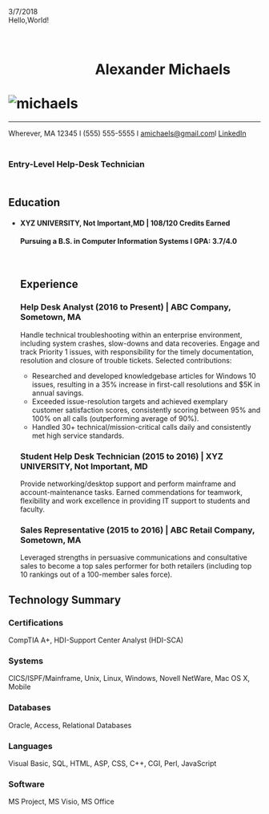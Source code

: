 
<htmL>

<p>


3/7/2018 &emsp;&emsp;&emsp;&emsp;&emsp;&emsp;&emsp;&emsp;&emsp;&emsp;&emsp;&emsp;&emsp;&emsp;&emsp;&emsp;&emsp;&emsp;&emsp;&emsp;&emsp;&emsp;&emsp;&emsp;&emsp;&emsp;&emsp;&emsp;&emsp;&emsp; Hello,World!
</p>
<body>

<h1>
<br />
&emsp; &emsp; &emsp; &emsp; &emsp; Alexander Michaels &emsp; &emsp; &emsp; &emsp;&emsp; &emsp; &emsp; &emsp; &emsp; &emsp; &emsp; &emsp; &emsp; &emsp; &emsp;  <img src= "https://avmgdigital.files.wordpress.com/2012/02/azure-gold.jpg?w=549" alt="michaels" align="middle" title="important" />
</h1>
<hr>
<p>

Wherever, MA 12345 l (555) 555-5555 l  <a href="mailto:amichaels@gmail.com">amichaels@gmail.com</a>l <a href="https://www.linkedin.com/in/amichaels" target="_blank">LinkedIn</a>


<h3>
<br/>
Entry-Level Help-Desk Technician
</h3>

<h2>
<br/>
Education
</h2>
<ul>
<li><h4>
XYZ UNIVERSITY, Not Important,MD | 108/120 Credits Earned
<h4>
Pursuing a B.S. in Computer Information Systems l GPA: 3.7/4.0
</h4>


<br/>
<h2>

Experience
</h2>
<h3>
Help Desk Analyst (2016 to Present) | ABC Company, Sometown, MA</h3>
<p>
Handle technical troubleshooting within an enterprise environment, including system crashes, slow-downs and data recoveries. Engage
and track Priority 1 issues, with responsibility for the timely documentation, resolution and closure of trouble tickets. Selected contributions:

</p>
<ul>

<li>Researched and developed knowledgebase articles for Windows 10 issues, resulting in a 35% increase in first-call resolutions and
$5K in annual savings.</li>
<li>Exceeded issue-resolution targets and achieved exemplary customer satisfaction scores, consistently scoring between 95% and
100% on all calls (outperforming average of 90%).</li>
<li>Handled 30+ technical/mission-critical calls daily and consistently met high service standards.</li></ul></h4>

<h3>
Student Help Desk Technician (2015 to 2016) | XYZ UNIVERSITY, Not Important, MD
</h3>
<p>
Provide networking/desktop support and perform mainframe and account-maintenance tasks. Earned commendations for teamwork,
flexibility and work excellence in providing IT support to students and faculty.

</p>

<h3>
Sales Representative (2015 to 2016) | ABC Retail Company, Sometown, MA
</h3>
<p>
Leveraged strengths in persuasive communications and consultative sales to become a top sales performer for both retailers (including
top 10 rankings out of a 100-member sales force).

</p>

</ul>

<h2>
Technology Summary
</h2>


<h3>

Certifications</h3>
<p>
CompTIA A+, HDI-Support Center Analyst (HDI-SCA)</p>

<h3>
Systems</h3>
<p>
CICS/ISPF/Mainframe, Unix, Linux, Windows, Novell NetWare, Mac OS X, Mobile</p>

<h3>
Databases</h3>
<p>
Oracle, Access, Relational Databases</p>

<h3>
Languages</h3>
<p>
Visual Basic, SQL, HTML, ASP, CSS, C++, CGI, Perl, JavaScript</p>

<h3>
Software</h3>
<p>
MS Project, MS Visio, MS Office</p>

</body>
</html>


